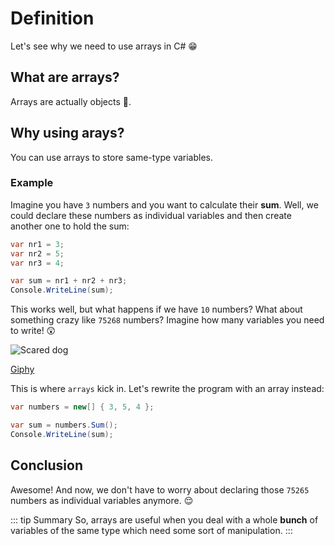 # Definition 

Let's see why we need to use arrays in C# :grin:

<youtube :src="'i-jS6EEHmiQ'"/>

## What are arrays?
Arrays are actually objects :thinking:.

## Why using arays?
You can use arrays to store same-type variables.

### Example

Imagine you have `3` numbers and you want to calculate their **sum**. Well, we could declare these numbers as individual variables and then create another one to hold the sum:

``` csharp
var nr1 = 3;
var nr2 = 5;
var nr3 = 4;

var sum = nr1 + nr2 + nr3;
Console.WriteLine(sum);
```

This works well, but what happens if we have `10` numbers? What about something crazy like `75268` numbers?
Imagine how many variables you need to write! :astonished:

![Scared dog](https://media.giphy.com/media/51Uiuy5QBZNkoF3b2Z/giphy-downsized-large.gif)

[Giphy](https://giphy.com/gifs/mrw-boy-51Uiuy5QBZNkoF3b2Z)

This is where `arrays` kick in. Let's rewrite the program with an array instead:

``` csharp
var numbers = new[] { 3, 5, 4 };

var sum = numbers.Sum();
Console.WriteLine(sum);
```

## Conclusion

Awesome! And now, we don't have to worry about declaring those `75265` numbers as individual variables anymore. :relieved:

::: tip Summary
So, arrays are useful when you deal with a whole **bunch** of variables of the same type which need some sort of manipulation.
:::
